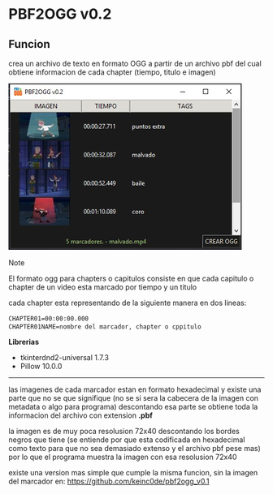 # PBF2OGG v0.2
## Funcion
crea un archivo de texto en formato OGG a partir de un archivo pbf del cual obtiene informacion de cada chapter (tiempo, titulo e imagen)

![](data_md/cap_pbf2ogg_v0.2.jpg)

> [!NOTE]
> El formato ogg para chapters o capitulos consiste en que cada capitulo o chapter de un video esta marcado por tiempo y un titulo

cada chapter esta representando de la siguiente manera en dos lineas:
```
CHAPTER01=00:00:00.000
CHAPTER01NAME=nombre del marcador, chapter o cppitulo
```

**Librerias**
* tkinterdnd2-universal     1.7.3
* Pillow                    10.0.0

---

las imagenes de cada marcador estan en formato hexadecimal y existe una parte que no se que signifique (no se si sera la cabecera de la imagen con metadata o algo para programa) descontando esa parte se obtiene toda la informacion del archivo con extension **.pbf**

la imagen es de muy poca resolusion 72x40 descontando los bordes negros que tiene (se entiende por que esta codificada en hexadecimal como texto para que no sea demasiado extenso y el archivo pbf pese mas)
por lo que el programa muestra la imagen con esa resolusion 72x40

existe una version mas simple que cumple la misma funcion, sin la imagen del marcador en: https://github.com/keinc0de/pbf2ogg_v0.1
